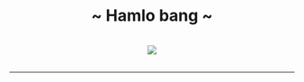 <body>
<h1 align="center">~ Hamlo bang ~</h1>
<br>
<div align="center">
<img src="https://github.com/account">
</div>
<br>
</div>
<hr>
</div>
</div>
</body>



